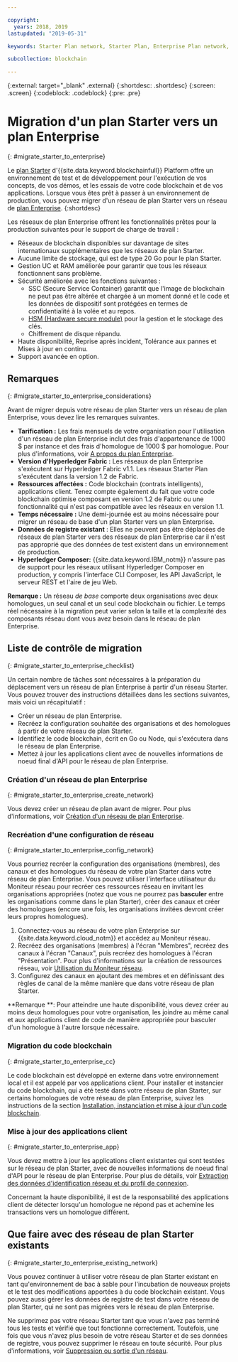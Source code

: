 ```yaml
---

copyright:
  years: 2018, 2019
lastupdated: "2019-05-31"

keywords: Starter Plan network, Starter Plan, Enterprise Plan network, Enterprise Plan, migration

subcollection: blockchain

---
```


{:external: target="_blank" .external}
{:shortdesc: .shortdesc}
{:screen: .screen}
{:codeblock: .codeblock}
{:pre: .pre}

# Migration d'un plan Starter vers un plan Enterprise
{: #migrate_starter_to_enterprise}

Le [plan Starter](/docs/services/blockchain/starter_plan.html#starter-plan-about) d'{{site.data.keyword.blockchainfull}} Platform offre un environnement de test et de développement pour l'exécution de vos concepts, de vos démos, et les essais de votre code blockchain et de vos applications. Lorsque vous êtes prêt à passer à un environnement de production, vous pouvez migrer d'un réseau de plan Starter vers un réseau de [plan Enterprise](/docs/services/blockchain/enterprise_plan.html#enterprise-plan-about).
{:shortdesc}

Les réseaux de plan Enterprise offrent les fonctionnalités prêtes pour la production suivantes pour le support de charge de travail :

- Réseaux de blockchain disponibles sur davantage de sites internationaux supplémentaires que les réseaux de plan Starter.
- Aucune limite de stockage, qui est de type 20 Go pour le plan Starter.
- Gestion UC et RAM améliorée pour garantir que tous les réseaux fonctionnent sans problème.
- Sécurité améliorée avec les fonctions suivantes :
  - SSC (Secure Service Container) garantit que l'image de blockchain ne peut pas être altérée et chargée à un moment donné et le code et les données de dispositif sont protégées en termes de confidentialité à la volée et au repos.
  - [HSM (Hardware secure module)](/docs/services/blockchain/glossary.html#glossary-hsm) pour la gestion et le stockage des clés.
  - Chiffrement de disque répandu.
- Haute disponibilité, Reprise après incident, Tolérance aux pannes et Mises à jour en continu.
- Support avancée en option.

## Remarques
{: #migrate_starter_to_enterprise_considerations}

Avant de migrer depuis votre réseau de plan Starter vers un réseau de plan Enterprise, vous devez lire les remarques suivantes.

- **Tarification :** Les frais mensuels de votre organisation pour l'utilisation d'un réseau de plan Enterprise inclut des frais d'appartenance de 1000 $ par instance et des frais d'homologue de 1000 $ par homologue. Pour plus d'informations, voir [A propos du plan Enterprise](/docs/services/blockchain/howto/pricing.html#ibp-pricing-enterprise-plan).
- **Version d'Hyperledger Fabric :** Les réseaux de plan Enterprise s'exécutent sur Hyperledger Fabric v1.1. Les réseaux Starter Plan s'exécutent dans la version 1.2 de Fabric.
- **Ressources affectées :** Code blockchain (contrats intelligents), applications client. Tenez compte également du fait que votre code blockchain optimise composant en version 1.2 de Fabric ou une fonctionnalité qui n'est pas compatible avec les réseaux en version 1.1.
- **Temps nécessaire :** Une demi-journée est au moins nécessaire pour migrer un réseau de base d'un plan Starter vers un plan Enterprise.
- **Données de registre existant** : Elles ne peuvent pas être déplacées de réseaux de plan Starter vers des réseaux de plan Enterprise car il n'est pas approprié que des données de test existent dans un environnement de production.
- **Hyperledger Composer:** {{site.data.keyword.IBM_notm}} n'assure pas de support pour les réseaux utilisant Hyperledger Composer en production, y compris l'interface CLI Composer, les API JavaScript, le serveur REST et l'aire de jeu Web.

**Remarque :** Un réseau *de base* comporte deux organisations avec deux homologues, un seul canal et un seul code blockchain ou fichier. Le temps réel nécessaire à la migration peut varier selon la taille et la complexité des composants réseau dont vous avez besoin dans le réseau de plan Enterprise.

## Liste de contrôle de migration
{: #migrate_starter_to_enterprise_checklist}

Un certain nombre de tâches sont nécessaires à la préparation du déplacement vers un réseau de plan Enterprise à partir d'un réseau Starter. Vous pouvez trouver des instructions détaillées dans les sections suivantes, mais voici un récapitulatif :

- Créer un réseau de plan Enterprise.
- Recréez la configuration souhaitée des organisations et des homologues à partir de votre réseau de plan Starter.
- Identifiez le code blockchain, écrit en Go ou Node, qui s'exécutera dans le réseau de plan Enterprise.
- Mettez à jour les applications client avec de nouvelles informations de noeud final d'API pour le réseau de plan Enterprise.

### Création d'un réseau de plan Enterprise
{: #migrate_starter_to_enterprise_create_network}

Vous devez créer un réseau de plan avant de migrer. Pour plus d'informations, voir [Création d'un réseau de plan Enterprise](/docs/services/blockchain/get_start.html#getting-started-with-enterprise-plan-create-network).

### Recréation d'une configuration de réseau
{: #migrate_starter_to_enterprise_config_network}

Vous pourriez recréer la configuration des organisations (membres), des canaux et des homologues du réseau de votre plan Starter dans votre réseau de plan Enterprise. Vous pouvez utiliser l'interface utilisateur du Moniteur réseau pour recréer ces ressources réseau en invitant les organisations appropriées (notez que vous ne pourrez pas **basculer** entre les organisations comme dans le plan Starter), créer des canaux et créer des homologues (encore une fois, les organisations invitées devront créer leurs propres homologues).

1. Connectez-vous au réseau de votre plan Enterprise sur {{site.data.keyword.cloud_notm}} et accédez au Moniteur réseau.
2. Recréez des organisations (membres) à l'écran "Membres", recréez des canaux à l'écran "Canaux", puis recréez des homologues à l'écran "Présentation". Pour plus d'informations sur la création de ressources réseau, voir [Utilisation du Moniteur réseau](/docs/services/blockchain/v10_dashboard.html#ibp-dashboard-overview).
3. Configurez des canaux en ajoutant des membres et en définissant des règles de canal de la même manière que dans votre réseau de plan Starter.

**Remarque **: Pour atteindre une haute disponibilité, vous devez créer au moins deux homologues pour votre organisation, les joindre au même canal et aux applications client de code de manière appropriée pour basculer d'un homologue à l'autre lorsque nécessaire.

### Migration du code blockchain
{: #migrate_starter_to_enterprise_cc}

Le code blockchain est développé en externe dans votre environnement local et il est appelé par vos applications client. Pour installer et instancier du code blockchain, qui a été testé dans votre réseau de plan Starter, sur certains homologues de votre réseau de plan Enterprise, suivez les instructions de la section [Installation, instanciation et mise à jour d'un code blockchain](/docs/services/blockchain/howto/install_instantiate_chaincode.html#install-instantiate-chaincode-install-cc).

### Mise à jour des applications client
{: #migrate_starter_to_enterprise_app}

Vous devez mettre à jour les applications client existantes qui sont testées sur le réseau de plan Starter, avec de nouvelles informations de noeud final d'API pour le réseau de plan Enterprise. Pour plus de détails, voir [Extraction des données d'identification réseau et du profil de connexion](/docs/services/blockchain/get_start.html#getting-started-with-enterprise-plan-retrieve-credentials).

Concernant la haute disponibilité, il est de la responsabilité des applications client de détecter lorsqu'un homologue ne répond pas et achemine les transactions vers un homologue différent.

## Que faire avec des réseau de plan Starter existants
{: #migrate_starter_to_enterprise_existing_network}

Vous pouvez continuer à utiliser votre réseau de plan Starter existant en tant qu'environnement de bac à sable pour l'incubation de nouveaux projets et le test des modifications apportées à du code blockchain existant. Vous pouvez aussi gérer les données de registre de test dans votre réseau de plan Starter, qui ne sont pas migrées vers le réseau de plan Enterprise.

Ne supprimez pas votre réseau Starter tant que vous n'avez pas terminé tous les tests et vérifié que tout fonctionne correctement. Toutefois, une fois que vous n'avez plus besoin de votre réseau Starter et de ses données de registre, vous pouvez supprimer le réseau en toute sécurité. Pour plus d'informations, voir [Suppression ou sortie d'un réseau](/docs/services/blockchain/get_start_starter_plan.html#getting-started-with-starter-plan-delete-network).
